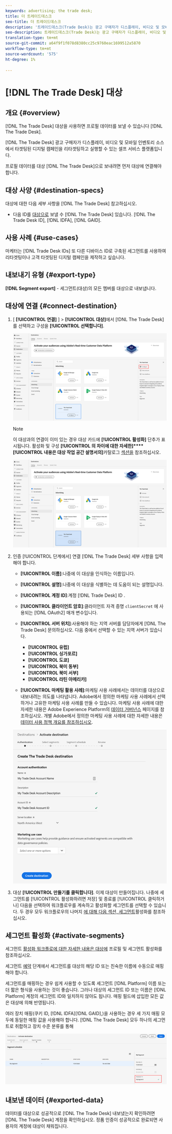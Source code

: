 ```yaml
---
keywords: advertising; the trade desk;
title: 더 트레이드데스크
seo-title: 더 트레이드데스크
description: '트레이드데스크(Trade Desk)는 광고 구매자가 디스플레이, 비디오 및 모바일 인벤토리 소스에서 타겟팅된 디지털 캠페인을 리타겟팅하고 실행할 수 있는 셀프 서비스 플랫폼입니다. '
seo-description: 트레이드데스크(Trade Desk)는 광고 구매자가 디스플레이, 비디오 및 모바일 인벤토리 소스에서 타겟팅된 디지털 캠페인을 리타겟팅하고 실행할 수 있는 셀프 서비스 플랫폼입니다.
translation-type: tm+mt
source-git-commit: a64f9f1f078d8380cc25c9760eac1699512a5870
workflow-type: tm+mt
source-wordcount: '575'
ht-degree: 1%

---
```



# [!DNL The Trade Desk] 대상

## 개요 {#overview}

[!DNL The Trade Desk] 대상을 사용하면 프로필 데이터를 보낼 수 있습니다 [!DNL The Trade Desk].

[!DNL The Trade Desk] 광고 구매자가 디스플레이, 비디오 및 모바일 인벤토리 소스에서 타겟팅된 디지털 캠페인을 리타겟팅하고 실행할 수 있는 셀프 서비스 플랫폼입니다.

프로필 데이터를 대상 [!DNL The Trade Desk]으로 보내려면 먼저 대상에 연결해야 합니다.

## 대상 사양 {#destination-specs}

대상에 대한 다음 세부 사항을 [!DNL The Trade Desk] 참고하십시오.

* 다음 ID를 [대상으로](../../identity-service/namespaces.md) 보낼 수 [!DNL The Trade Desk] 있습니다. [!DNL The Trade Desk ID], [!DNL IDFA], [!DNL GAID].

## 사용 사례 {#use-cases}

마케터는 [!DNL Trade Desk IDs] 또 다른 디바이스 ID로 구축된 세그먼트를 사용하여 리타겟팅이나 고객 타겟팅된 디지털 캠페인을 제작하고 싶습니다.

## 내보내기 유형 {#export-type}

**[!DNL Segment export]** - 세그먼트(대상)의 모든 멤버를 대상으로 내보냅니다.

## 대상에 연결 {#connect-destination}

1. [ **[!UICONTROL 연결]** ] > **[!UICONTROL 대상]**&#x200B;에서 [!DNL The Trade Desk]를 선택하고 구성을 **[!UICONTROL 선택합니다]**.

   ![무역부 대상 구성](assets/tradedesk-destination-configure.png)

   >[!NOTE]
   >
   >이 대상과의 연결이 이미 있는 경우 대상 카드에 **[!UICONTROL 활성화]** 단추가 표시됩니다. 활성화 및 구성 **[!UICONTROL 의 차이에 대한 자세한]****[!UICONTROL 내용은 대상 작업 공간 설명서의]**&#x200B;카탈로그 [섹션을](../destinations/destinations-workspace.md#catalog) 참조하십시오.
   >
   >![무역부 대상 활성화](assets/tradedesk-destination-activate.png)

2. 인증 [!UICONTROL 단계에서] 연결 [!DNL The Trade Desk] 세부 사항을 입력해야 합니다.

   * **[!UICONTROL 이름]**:나중에 이 대상을 인식하는 이름입니다.
   * **[!UICONTROL 설명]**:나중에 이 대상을 식별하는 데 도움이 되는 설명입니다.
   * **[!UICONTROL 계정 ID]**:계정 [!DNL Trade Desk] ID .
   * **[!UICONTROL 클라이언트 암호]**:클라이언트 자격 증명 `clientSecret` 에 사용되는 [!DNL OAuth2] 매개 변수입니다.
   * **[!UICONTROL 서버 위치]**:사용해야 하는 지역 서버를 담당자에게 [!DNL The Trade Desk] 문의하십시오. 다음 중에서 선택할 수 있는 지역 서버가 있습니다.

      * **[!UICONTROL 유럽]**
      * **[!UICONTROL 싱가포르]**
      * **[!UICONTROL 도쿄]**
      * **[!UICONTROL 북미 동부]**
      * **[!UICONTROL 북미 서부]**
      * **[!UICONTROL 라틴 아메리카]**
   * **[!UICONTROL 마케팅 활용 사례]**:마케팅 사용 사례에서는 데이터를 대상으로 내보내려는 의도를 나타냅니다. Adobe에서 정의한 마케팅 사용 사례에서 선택하거나 고유한 마케팅 사용 사례를 만들 수 있습니다. 마케팅 사용 사례에 대한 자세한 내용은 Adobe Experience Platform의 [데이터 거버넌스](../privacy/data-governance-overview.md#destinations) 페이지를 참조하십시오. 개별 Adobe에서 정의한 마케팅 사용 사례에 대한 자세한 내용은 [데이터 사용 정책 개요를 참조하십시오](../../data-governance/policies/overview.md#core-actions).

   ![Trade Desk Authentication Step](assets/tradedesk-destination-authentication.png)

3. 대상 **[!UICONTROL 만들기를 클릭합니다]**. 이제 대상이 만들어집니다. 나중에 세그먼트를 [!UICONTROL 활성화하려면 저장] 및 종료를 [!UICONTROL 클릭하거나] 다음을 선택하여 워크플로우를 계속하고 활성화할 세그먼트를 선택할 수 있습니다. 두 경우 모두 워크플로우의 나머지 [에 대해 다음 섹션, 세그먼트](#activate-segments)활성화를 참조하십시오.

## 세그먼트 활성화 {#activate-segments}

세그먼트 [활성화 워크플로에 대한 자세한 내용은 대상에](activate-destinations.md#select-attributes) 프로필 및 세그먼트 활성화를 참조하십시오.

세그먼트 [예약](activate-destinations.md#segment-schedule) 단계에서 세그먼트를 대상의 해당 ID 또는 친숙한 이름에 수동으로 매핑해야 합니다.

세그먼트를 매핑하는 경우 쉽게 사용할 수 있도록 세그먼트 [!DNL Platform] 이름 또는 더 짧은 형식을 사용하는 것이 좋습니다. 그러나 대상의 세그먼트 ID 또는 이름은 [!DNL Platform] 계정의 세그먼트 ID와 일치하지 않아도 됩니다. 매핑 필드에 삽입한 모든 값은 대상에 의해 반영됩니다.

여러 장치 매핑(쿠키 ID, [!DNL IDFA][!DNL GAID],)을 사용하는 경우 세 가지 매핑 모두에 동일한 매핑 값을 사용해야 합니다. [!DNL The Trade Desk] 모두 하나의 세그먼트로 취합하고 장치 수준 분류를 통해

![세그먼트 매핑 ID](assets/segment-mapping-id.png)


## 내보낸 데이터 {#exported-data}

데이터를 대상으로 성공적으로 [!DNL The Trade Desk] 내보냈는지 확인하려면 [!DNL The Trade Desk] 계정을 확인하십시오. 정품 인증이 성공적으로 완료되면 사용자의 계정에 대상이 채워집니다.

